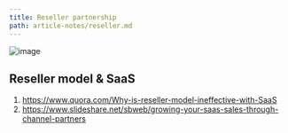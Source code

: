 ```yaml
---
title: Reseller partnership
path: article-notes/reseller.md
---
```


![image](https://user-images.githubusercontent.com/10803803/128173390-cbbd3cad-5a48-4ebb-b722-5856c897cfee.png)

## Reseller model & SaaS

1. https://www.quora.com/Why-is-reseller-model-ineffective-with-SaaS
2. https://www.slideshare.net/sbweb/growing-your-saas-sales-through-channel-partners